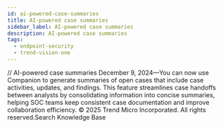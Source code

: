 ```yaml
---
id: ai-powered-case-summaries
title: AI-powered case summaries
sidebar_label: AI-powered case summaries
description: AI-powered case summaries
tags:
  - endpoint-security
  - trend-vision-one
---
```


/*<![CDATA[*/ $('#title').html($('meta[name=map-description]').attr('content')); /*]]>*/ AI-powered case summaries December 9, 2024—You can now use Companion to generate summaries of open cases that include case activities, updates, and findings. This feature streamlines case handoffs between analysts by consolidating information into concise summaries, helping SOC teams keep consistent case documentation and improve collaboration efficiency. © 2025 Trend Micro Incorporated. All rights reserved.Search Knowledge Base